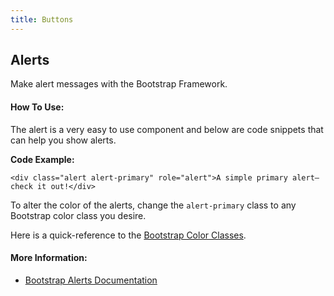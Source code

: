 ```yaml
---
title: Buttons
---
```

## Alerts

Make alert messages with the Bootstrap Framework.

#### How To Use:
The alert is a very easy to use component and below are code snippets that can help you show alerts.

**Code Example:**

`<div class="alert alert-primary" role="alert">A simple primary alert—check it out!</div>` 

To alter the color of the alerts, change the `alert-primary` class to any Bootstrap color class you desire. 

Here is a quick-reference to the [Bootstrap Color Classes](https://getbootstrap.com/docs/4.1/utilities/colors/).

#### More Information: 
* [Bootstrap Alerts Documentation](https://getbootstrap.com/docs/4.1/components/alerts/)